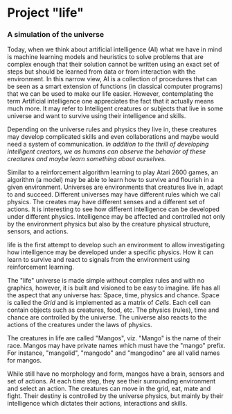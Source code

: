 # Project "life"
### A simulation of the universe

Today, when we think about artificial intelligence (AI) what we have in mind is machine learning models and heuristics to solve problems that are complex enough that their solution cannot be written using an exact set of steps but should be learned from data or from interaction with the environment.
In this narrow view, AI is a collection of procedures that can be seen as a smart extension of functions (in classical computer programs) that we can be used to make our life easier.
However, contemplating the term Artificial intelligence one appreciates the fact that it actually means much more. 
It may refer to Intelligent creatures or subjects that live in some universe and want to survive using their intelligence and skills.

Depending on the universe rules and physics they live in, these creatures may develop complicated skills and even collaborations and maybe would need a system of communication.
*In addition to the thrill of developing intelligent creators, we as humans can observe the behavior of these creatures and maybe learn something about ourselves.*

Similar to a reinforcement algorithm learning to play Atari 2600 games, an algorithm (a model) may be able to learn how to survive and flourish in a given environment. 
Universes are environments that creatures live in, adapt to and succeed.
Different universes may have different rules which we call physics. 
The creates may have different senses and a different set of actions.
It is interesting to see how different intelligence can be developed under different physics.
Intelligence may be affected and controlled not only by the environment physics but also by the creature physical structure, sensors, and actions.

life is the first attempt to develop such an environment to allow investigating how intelligence may be developed under a specific physics.
How it can learn to survive and react to signals from the environment using reinforcement learning.

The "life" universe is made simple without complex rules and with no graphics, however, it is built and visioned to be easy to imagine.
life has all the aspect that any universe has: Space, time, physics and chance.
Space is called the *Grid* and is implemented as a matrix of *Cells*.
Each cell can contain objects such as creatures, food, etc.
The physics (rules), time and chance are controlled by the universe. The universe also reacts to the actions of the creatures under the laws of physics. 

The creatures in life are called "Mangos", viz. "Mango" is the name of their race.
Mangos may have private names which must have the "mango" prefix. 
For instance, "mangolid", "mangodo" and "mangodino" are all valid names for mangos.

While still have no morphology and form, mangos have a brain, sensors and set of actions.
At each time step, they see their surrounding environment and select an action.
The creatures can move in the grid, eat, mate and fight.
Their destiny is controlled by the universe physics, but mainly by their intelligence which dictates their actions, interactions and skills.
